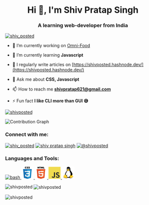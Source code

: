 <h1 align="center">Hi 👋, I'm Shiv Pratap Singh</h1>
<h3 align="center">A learning web-developer from India</h3>



<p align="left"> <a href="https://twitter.com/shiv_posted" target="blank"><img src="https://img.shields.io/twitter/follow/shiv_posted?logo=twitter&style=for-the-badge" alt="shiv_posted" /></a> </p>

- 🔭 I’m currently working on [Omni-Food](https://omnifood-mega-shiv.netlify.app/)

- 🌱 I’m currently learning **Javascript**

- 📝 I regularly write articles on [https://shivposted.hashnode.dev/](https://shivposted.hashnode.dev/)

- 💬 Ask me about **CSS, Javascript**

- 📫 How to reach me **shivpratap621@gmail.com**

- ⚡ Fun fact **I like CLI more than GUI 😅**


<p align="left"> <a href="https://github.com/ryo-ma/github-profile-trophy"><img src="https://github-profile-trophy.vercel.app/?username=shivposted" alt="shivposted" /></a> </p>

<img src="https://github.com/<your-username>/<your-username>/graphs/contributors-graph" alt="Contribution Graph">


<h3 align="left">Connect with me:</h3>
<p align="left">
<a href="https://twitter.com/shiv_posted" target="blank"><img align="center" src="https://raw.githubusercontent.com/rahuldkjain/github-profile-readme-generator/master/src/images/icons/Social/twitter.svg" alt="shiv_posted" height="30" width="40" /></a>
<a href="https://linkedin.com/in/shiv pratap singh" target="blank"><img align="center" src="https://raw.githubusercontent.com/rahuldkjain/github-profile-readme-generator/master/src/images/icons/Social/linked-in-alt.svg" alt="shiv pratap singh" height="30" width="40" /></a>
<a href="https://hashnode.com/@shivposted" target="blank"><img align="center" src="https://raw.githubusercontent.com/rahuldkjain/github-profile-readme-generator/master/src/images/icons/Social/hashnode.svg" alt="@shivposted" height="30" width="40" /></a>
</p>

<h3 align="left">Languages and Tools:</h3>
<p align="left"> <a href="https://www.gnu.org/software/bash/" target="_blank" rel="noreferrer"> <img src="https://www.vectorlogo.zone/logos/gnu_bash/gnu_bash-icon.svg" alt="bash" width="40" height="40"/> </a> <a href="https://www.w3schools.com/css/" target="_blank" rel="noreferrer"> <img src="https://raw.githubusercontent.com/devicons/devicon/master/icons/css3/css3-original-wordmark.svg" alt="css3" width="40" height="40"/> </a> <a href="https://www.w3.org/html/" target="_blank" rel="noreferrer"> <img src="https://raw.githubusercontent.com/devicons/devicon/master/icons/html5/html5-original-wordmark.svg" alt="html5" width="40" height="40"/> </a> <a href="https://developer.mozilla.org/en-US/docs/Web/JavaScript" target="_blank" rel="noreferrer"> <img src="https://raw.githubusercontent.com/devicons/devicon/master/icons/javascript/javascript-original.svg" alt="javascript" width="40" height="40"/> </a> <a href="https://www.linux.org/" target="_blank" rel="noreferrer"> <img src="https://raw.githubusercontent.com/devicons/devicon/master/icons/linux/linux-original.svg" alt="linux" width="40" height="40"/> </a> </p>

<p><img align="left" src="https://github-readme-stats.vercel.app/api/top-langs?username=shivposted&show_icons=true&locale=en&layout=compact" alt="shivposted" /></p>

<p>&nbsp;<img align="center" src="https://github-readme-stats.vercel.app/api?username=shivposted&show_icons=true&locale=en" alt="shivposted" /></p>

<p><img align="center" src="https://github-readme-streak-stats.herokuapp.com/?user=shivposted&" alt="shivposted" /></p>
